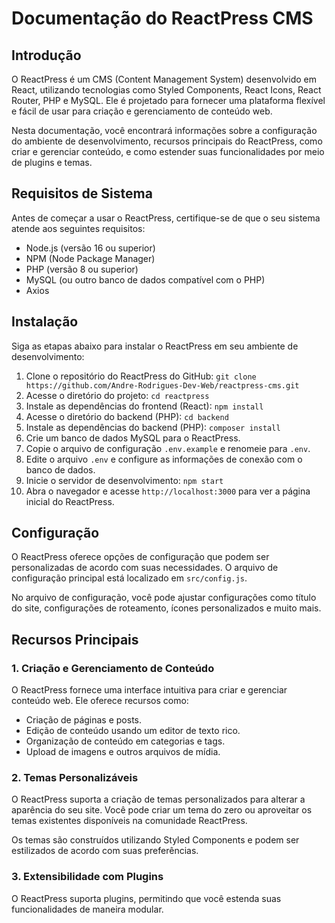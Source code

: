 # Documentação do ReactPress CMS

## Introdução

O ReactPress é um CMS (Content Management System) desenvolvido em React, utilizando tecnologias como Styled Components, React Icons, React Router, PHP e MySQL. Ele é projetado para fornecer uma plataforma flexível e fácil de usar para criação e gerenciamento de conteúdo web.

Nesta documentação, você encontrará informações sobre a configuração do ambiente de desenvolvimento, recursos principais do ReactPress, como criar e gerenciar conteúdo, e como estender suas funcionalidades por meio de plugins e temas.

## Requisitos de Sistema

Antes de começar a usar o ReactPress, certifique-se de que o seu sistema atende aos seguintes requisitos:

* Node.js (versão 16 ou superior)
* NPM (Node Package Manager)
* PHP (versão 8 ou superior)
* MySQL (ou outro banco de dados compatível com o PHP)
* Axios

## Instalação

Siga as etapas abaixo para instalar o ReactPress em seu ambiente de desenvolvimento:

1. Clone o repositório do ReactPress do GitHub:
   `git clone https://github.com/Andre-Rodrigues-Dev-Web/reactpress-cms.git`
2. Acesse o diretório do projeto:
   `cd reactpress`
3. Instale as dependências do frontend (React):
   `npm install`
4. Acesse o diretório do backend (PHP):
   `cd backend`
5. Instale as dependências do backend (PHP):
   `composer install`
6. Crie um banco de dados MySQL para o ReactPress.
7. Copie o arquivo de configuração `.env.example` e renomeie para `.env`.
8. Edite o arquivo `.env` e configure as informações de conexão com o banco de dados.
9. Inicie o servidor de desenvolvimento:
   `npm start`
10. Abra o navegador e acesse `http://localhost:3000` para ver a página inicial do ReactPress.

## Configuração

O ReactPress oferece opções de configuração que podem ser personalizadas de acordo com suas necessidades. O arquivo de configuração principal está localizado em `src/config.js`.

No arquivo de configuração, você pode ajustar configurações como título do site, configurações de roteamento, ícones personalizados e muito mais.

## Recursos Principais

### 1. Criação e Gerenciamento de Conteúdo

O ReactPress fornece uma interface intuitiva para criar e gerenciar conteúdo web. Ele oferece recursos como:

* Criação de páginas e posts.
* Edição de conteúdo usando um editor de texto rico.
* Organização de conteúdo em categorias e tags.
* Upload de imagens e outros arquivos de mídia.

### 2. Temas Personalizáveis

O ReactPress suporta a criação de temas personalizados para alterar a aparência do seu site. Você pode criar um tema do zero ou aproveitar os temas existentes disponíveis na comunidade ReactPress.

Os temas são construídos utilizando Styled Components e podem ser estilizados de acordo com suas preferências.

### 3. Extensibilidade com Plugins

O ReactPress suporta plugins, permitindo que você estenda suas funcionalidades de maneira modular.
